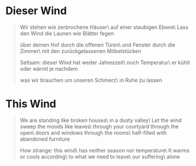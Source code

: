 Dieser Wind
===========

> Wir stehen wie zerbrochene Häuser\\
> auf einer staubigen Ebene\\
> Lass den Wind die Launen wie Blätter fegen
>
> über deinen Hof durch die offenen Türen\\
> und Fenster durch die Zimmer\\
> mit den zurückgelassenen Möbelstücken
>
> Seltsam: dieser Wind hat weder Jahreszeit\\
> noch Temperatur\\
> er kühlt oder wärmt je nachdem
>
> was wir brauchen um unseren Schmerz\\
> in Ruhe zu lassen

This Wind
=========

> We are standing like broken houses\\
> in a dusty valley\\
> Let the wind sweep the moods like leaves\\
> through your courtyard through the open\\
> doors and windows through the rooms\\
> half-filled with abandoned furniture
>
> How strange: this wind\\
> has neither season nor temperature\\
> It warms or cools according\\
> to what we need to leave\\
> our suffering\\
> alone
